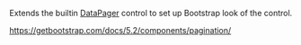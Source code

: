 Extends the builtin [DataPager](~/controls/builtin/DataPager) control to set up Bootstrap look of the control.

<https://getbootstrap.com/docs/5.2/components/pagination/>